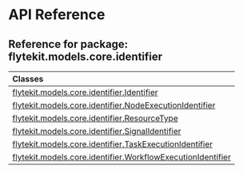 # API Reference

## Reference for package: flytekit.models.core.identifier

| Classes  |
| :------------- |
| [flytekit.models.core.identifier.Identifier](flytekit_models_core_identifier_identifier) |
| [flytekit.models.core.identifier.NodeExecutionIdentifier](flytekit_models_core_identifier_nodeexecutionidentifier) |
| [flytekit.models.core.identifier.ResourceType](flytekit_models_core_identifier_resourcetype) |
| [flytekit.models.core.identifier.SignalIdentifier](flytekit_models_core_identifier_signalidentifier) |
| [flytekit.models.core.identifier.TaskExecutionIdentifier](flytekit_models_core_identifier_taskexecutionidentifier) |
| [flytekit.models.core.identifier.WorkflowExecutionIdentifier](flytekit_models_core_identifier_workflowexecutionidentifier) |
